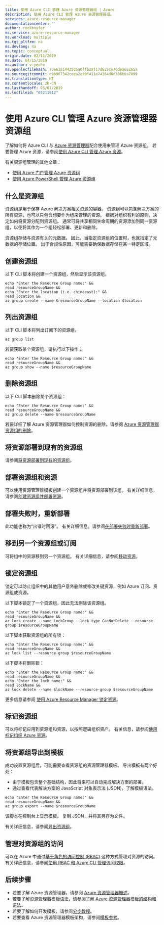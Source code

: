 ```yaml
---
title: 使用 Azure CLI 管理 Azure 资源管理器组 | Azure
description: 使用 Azure CLI 管理 Azure 资源管理器组。
services: azure-resource-manager
documentationcenter: ''
author: rockboyfor
ms.service: azure-resource-manager
ms.workload: multiple
ms.tgt_pltfrm: na
ms.devlang: na
ms.topic: conceptual
origin.date: 02/11/2019
ms.date: 04/15/2019
ms.author: v-yeche
ms.openlocfilehash: 70e61814425b5a0ffb29f17d628ce70dea66265a
ms.sourcegitcommit: d9b907342ceea2e30f411e74164d6d386b6a7099
ms.translationtype: HT
ms.contentlocale: zh-CN
ms.lasthandoff: 05/07/2019
ms.locfileid: "65211912"
---
```

<!--Verfiy successfully-->
# <a name="manage-azure-resource-manager-resource-groups-by-using-azure-cli"></a>使用 Azure CLI 管理 Azure 资源管理器资源组

了解如何将 Azure CLI 与 [Azure 资源管理器](resource-group-overview.md)配合使用来管理 Azure 资源组。 若要管理 Azure 资源，请参阅[使用 Azure CLI 管理 Azure 资源](./manage-resources-cli.md)。

有关资源组管理的其他文章：

- [使用 Azure 门户管理 Azure 资源组](./manage-resources-portal.md)
- [使用 Azure PowerShell 管理 Azure 资源组](./manage-resources-powershell.md)

## <a name="what-is-a-resource-group"></a>什么是资源组

资源组是用于保存 Azure 解决方案相关资源的容器。 资源组可以包含解决方案的所有资源，也可以只包含想要作为组来管理的资源。 根据对组织有利的原则，决定如何将资源分配到资源组。 通常可将共享相同生命周期的资源添加到同一资源组，以便将其作为一个组轻松部署、更新和删除。

资源组存储与资源有关的元数据。 因此，当指定资源组的位置时，也就指定了元数据的存储位置。 出于合规性原因，可能需要确保数据存储在某一特定区域。

<!--MOONCAKE: DUPLICATE ON The resource group stores metadata about the resources. When you specify a location for the resource group, you're specifying where that metadata is stored.-->

## <a name="create-resource-groups"></a>创建资源组

以下 CLI 脚本将创建一个资源组，然后显示该资源组。

```azurecli
echo "Enter the Resource Group name:" &&
read resourceGroupName &&
echo "Enter the location (i.e. chinaeast):" &&
read location &&
az group create --name $resourceGroupName --location $location
```

## <a name="list-resource-groups"></a>列出资源组

以下 CLI 脚本将列出订阅下的资源组。

```azurecli
az group list
```

若要获取某个资源组，请执行以下操作：

```azurecli
echo "Enter the Resource Group name:" &&
read resourceGroupName &&
az group show --name $resourceGroupName
```

## <a name="delete-resource-groups"></a>删除资源组

以下 CLI 脚本删除某个资源组：

```azurecli
echo "Enter the Resource Group name:" &&
read resourceGroupName &&
az group delete --name $resourceGroupName
```

若要详细了解 Azure 资源管理器如何控制资源的删除，请参阅 [Azure 资源管理器资源组的删除](./resource-group-delete.md)。

## <a name="deploy-resources-to-an-existing-resource-group"></a>将资源部署到现有的资源组

请参阅[将资源部署到现有的资源组](./manage-resources-cli.md#deploy-resources-to-an-existing-resource-group)。

## <a name="deploy-a-resource-group-and-resources"></a>部署资源组和资源

可以使用资源管理器模板创建一个资源组并将资源部署到该组。 有关详细信息，请参阅[创建资源组并部署资源](./deploy-to-subscription.md#create-resource-group-and-deploy-resources)。

## <a name="redeploy-when-deployment-fails"></a>部署失败时，重新部署

此功能也称为“出错时回滚”。 有关详细信息，请参阅[在部署失败时重新部署](./resource-group-template-deploy-cli.md#redeploy-when-deployment-fails)。

## <a name="move-to-another-resource-group-or-subscription"></a>移到另一个资源组或订阅

可将组中的资源移到另一个资源组。 有关详细信息，请参阅[移动资源](./manage-resources-cli.md#move-resources)。

## <a name="lock-resource-groups"></a>锁定资源组

锁定可以防止组织中的其他用户意外删除或修改关键资源，例如 Azure 订阅、资源组或资源。 

以下脚本锁定了一个资源组，因此无法删除该资源组。

```azurecli
echo "Enter the Resource Group name:" &&
read resourceGroupName &&
az lock create --name LockGroup --lock-type CanNotDelete --resource-group $resourceGroupName  
```

以下脚本获取资源组的所有锁：

```azurecli
echo "Enter the Resource Group name:" &&
read resourceGroupName &&
az lock list --resource-group $resourceGroupName  
```

以下脚本将删除锁：

```azurecli
echo "Enter the Resource Group name:" &&
read resourceGroupName &&
echo "Enter the lock name:" &&
read lockName &&
az lock delete --name $lockName --resource-group $resourceGroupName
```

更多信息请参阅 [使用 Azure Resource Manager 锁定资源](resource-group-lock-resources.md)。

## <a name="tag-resource-groups"></a>标记资源组

可以将标记应用到资源组和资源，以按照逻辑组织资产。 有关信息，请参阅[使用标记组织 Azure 资源](./resource-group-using-tags.md#azure-cli)。

## <a name="export-resource-groups-to-templates"></a>将资源组导出到模板

成功设置资源组后，可能需要查看资源组的资源管理器模板。 导出模板有两个好处：

- 由于模板包含整个基础结构，因此将来可以自动完成解决方案的部署。
- 通过查看代表解决方案的 JavaScript 对象表示法 (JSON)，了解模板语法。

```azurecli
echo "Enter the Resource Group name:" &&
read resourceGroupName &&
az group export --name $resourceGroupName  
```

该脚本在控制台上显示模板。  复制 JSON，并将其另存为文件。

有关详细信息，请参阅[导出资源组](./manage-resource-groups-portal.md#export-resource-groups-to-templates)。

## <a name="manage-access-to-resource-groups"></a>管理对资源组的访问

可以在 Azure 中通过[基于角色的访问控制 (RBAC)](../role-based-access-control/overview.md) 这种方式管理对资源的访问。 有关详细信息，请参阅[使用 RBAC 和 Azure CLI 管理访问权限](../role-based-access-control/role-assignments-cli.md)。

## <a name="next-steps"></a>后续步骤

- 若要了解 Azure 资源管理器，请参阅 [Azure 资源管理器概述](./resource-group-overview.md)。
- 若要了解资源管理器模板语法，请参阅[了解 Azure 资源管理器模板的结构和语法](./resource-group-authoring-templates.md)。
- 若要了解如何开发模板，请参阅[分步教程](/azure-resource-manager/)。
- 若要查看 Azure 资源管理器模板架构，请参阅[模板参考](https://docs.microsoft.com/zh-cn/azure/templates/)。

<!--Update_Description: wording update -->
<!--ms.date: 03/18/2019-->